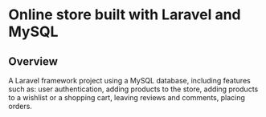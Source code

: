# Online store built with Laravel and MySQL

## Overview

A Laravel framework project using a MySQL database, including features such as: user authentication, adding products to the store, adding products to a wishlist or a shopping cart, leaving reviews and comments, placing orders.


